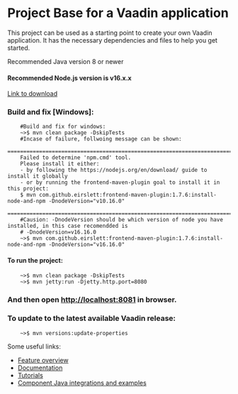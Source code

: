 # Project Base for a Vaadin application

This project can be used as a starting point to create your own Vaadin application.
It has the necessary dependencies and files to help you get started.

Recommended Java version 8 or newer

#### Recommended Node.js version is v16.x.x
[Link to download](https://nodejs.org/en/blog/release/v16.16.0)

### Build and fix [Windows]:

        #Build and fix for windows:
        ~>$ mvn clean package -DskipTests
        #Incase of failure, follwoing message can be shown:
        ======================================================================================================
        Failed to determine 'npm.cmd' tool.
        Please install it either:
        - by following the https://nodejs.org/en/download/ guide to install it globally
        - or by running the frontend-maven-plugin goal to install it in this project:
        $ mvn com.github.eirslett:frontend-maven-plugin:1.7.6:install-node-and-npm -DnodeVersion="v10.16.0"
        ======================================================================================================
        #Causion: -DnodeVersion should be which version of node you have installed, in this case recomendded is
        # -DnodeVersion=v16.16.0
        ~>$ mvn com.github.eirslett:frontend-maven-plugin:1.7.6:install-node-and-npm -DnodeVersion="v16.16.0"

#### To run the project:  

        ~>$ mvn clean package -DskipTests    
        ~>$ mvn jetty:run -Djetty.http.port=8080
        
### And then open [http://localhost:8081](http://localhost:8081) in browser.

### To update to the latest available Vaadin release:
        
        ~>$ mvn versions:update-properties

Some useful links:
- [Feature overview](https://vaadin.com/flow)
- [Documentation](https://vaadin.com/docs/flow/Overview.html)
- [Tutorials](https://vaadin.com/tutorials?q=tag:Flow) 
- [Component Java integrations and examples](https://vaadin.com/components)